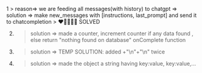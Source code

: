 1<!-- 🎫 ~ file: helper_functions.ts:51 ~ jsonData=> {
      error:
      message: 'This model\'s maximum context length is 4097 tokens. However, your messages resulted in 4141 tokens. Please reduce the length of the messages.',
    --> > reason=> we are feeding all messages(with history) to chatgpt => solution => make new_messages with [instructions, last_prompt] and send it to chatcompletion > ❤🧡💛💛💚 SOLVED

2. <!-- nothing received as stream if wrong query passed
      -->

   > solution => made a counter, increment counter if any data found , else return "nothing found on database" onComplete function

3. <!-- response was showing all chunks together without any new line
      -->

   > solution => TEMP SOLUTION: added +"\n"+"\n" twice

4. <!-- response was showing brackets[object]
      -->
   > solution => made the object a string having key:value, key:value,...
